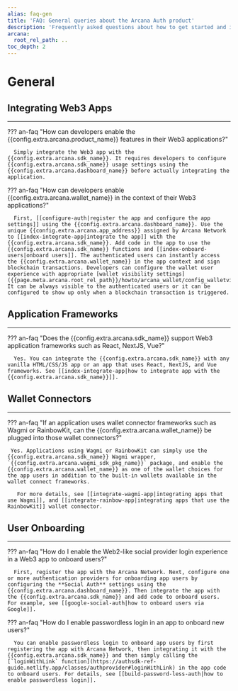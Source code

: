 ```yaml
---
alias: faq-gen
title: 'FAQ: General queries about the Arcana Auth product'
description: 'Frequently asked questions about how to get started and integrate apps with the Auth SDK, which application frameworks are supported, how can user onboarding be customized and more.'
arcana:
  root_rel_path: ..
toc_depth: 2
---
```


# General

## Integrating Web3 Apps

---

??? an-faq "How can developers enable the {{config.extra.arcana.product_name}} features in their Web3 applications?"

      Simply integrate the Web3 app with the {{config.extra.arcana.sdk_name}}. It requires developers to configure {{config.extra.arcana.sdk_name}} usage settings using the {{config.extra.arcana.dashboard_name}} before actually integrating the application.
      
??? an-faq "How can developers enable {{config.extra.arcana.wallet_name}} in the context of their Web3 applications?"

      First, [[configure-auth|register the app and configure the app settings]] using the {{config.extra.arcana.dashboard_name}}. Use the unique {{config.extra.arcana.app_address}} assigned by Arcana Network to [[index-integrate-app|integrate the app]] with the {{config.extra.arcana.sdk_name}}. Add code in the app to use the {{config.extra.arcana.sdk_name}} functions and [[index-onboard-users|onboard users]]. The authenticated users can instantly access the {{config.extra.arcana.wallet_name}} in the app context and sign blockchain transactions. Developers can configure the wallet user experience with appropriate [wallet visibility settings]({{page.meta.arcana.root_rel_path}}/howto/arcana_wallet/config_walletvisibility.md). It can be always visible to the authenticated users or it can be configured to show up only when a blockchain transaction is triggered.

## Application Frameworks

---

??? an-faq "Does the {{config.extra.arcana.sdk_name}} support Web3 application frameworks such as React, NextJS, Vue?"

      Yes. You can integrate the {{config.extra.arcana.sdk_name}} with any vanilla HTML/CSS/JS app or an app that uses React, NextJS, and Vue frameworks. See [[index-integrate-app|how to integrate app with the {{config.extra.arcana.sdk_name}}]].

## Wallet Connectors

---

??? an-faq "If an application uses wallet connector frameworks such as Wagmi or RainbowKit, can the {{config.extra.arcana.wallet_name}} be plugged into those wallet connectors?"

     Yes. Applications using Wagmi or RainbowKit can simply use the {{config.extra.arcana.sdk_name}} Wagmi wrapper, `{{config.extra.arcana.wagmi_sdk_pkg_name}}` package, and enable the {{config.extra.arcana.wallet_name}} as one of the wallet choices for the app users in addition to the built-in wallets available in the wallet connect frameworks.

       For more details, see [[integrate-wagmi-app|integrating apps that use Wagmi]], and [[integrate-rainbow-app|integrating apps that use the RainbowKit]] wallet connector.

## User Onboarding

---

??? an-faq "How do I enable the Web2-like social provider login experience in a Web3 app to onboard users?"

      First, register the app with the Arcana Network. Next, configure one or more authentication providers for onboarding app users by configuring the **Social Auth** settings using the {{config.extra.arcana.dashboard_name}}. Then integrate the app with the {{config.extra.arcana.sdk_name}} and add code to onboard users. For example, see [[google-social-auth|how to onboard users via Google]].

??? an-faq "How do I enable passwordless login in an app to onboard new users?"

      You can enable passwordless login to onboard app users by first registering the app with Arcana Network, then integrating it with the {{config.extra.arcana.sdk_name}} and then simply calling the [`loginWithLink` function](https://authsdk-ref-guide.netlify.app/classes/authprovider#loginWithLink) in the app code to onboard users. For details, see [[build-password-less-auth|how to enable passwordless login]].
